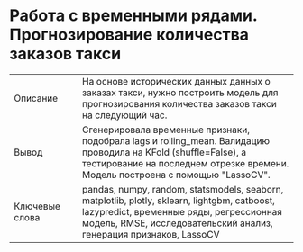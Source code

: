 # Работа с временными рядами. Прогнозирование количества заказов такси

|     |   |     |
| --- | --- | --- |
| Описание |   | На основе исторических данных данных о заказах такси, нужно построить модель для прогнозирования количества заказов такси на следующий час.|
| Вывод |   | Сгенерировала временные признаки, подобрала lags и rolling_mean. Валидацию проводила на KFold (shuffle=False), а тестирование на последнем отрезке времени. Модель построена с помощью "LassoCV". |
| Ключевые слова |   | pandas, numpy, random, statsmodels, seaborn, matplotlib, plotly, sklearn, lightgbm, catboost, lazypredict, временные ряды, регрессионная модель, RMSE, исследовательский анализ, генерация признаков, LassoCV|
